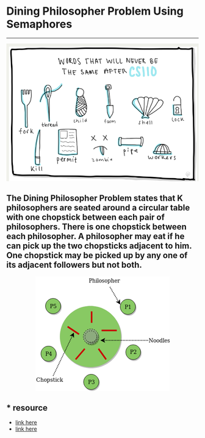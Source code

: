 # Dining Philosopher Problem Using Semaphores

---

<div align="center"><img src="Screenshot from 2024-07-22 20-24-43.png" /></div>



## The Dining Philosopher Problem states that K philosophers are seated around a circular table with one chopstick between each pair of philosophers. There is one chopstick between each philosopher. A philosopher may eat if he can pick up the two chopsticks adjacent to him. One chopstick may be picked up by any one of its adjacent followers but not both. 

<div align="center"><img src="dining_philosopher_problem.png" /></div>

## * resource 
    
- [link here](https://medium.com/swlh/the-dining-philosophers-problem-bbdb92e6b788) 
- [link here](https://www.youtube.com/watch?v=BOSIpATlySE)
